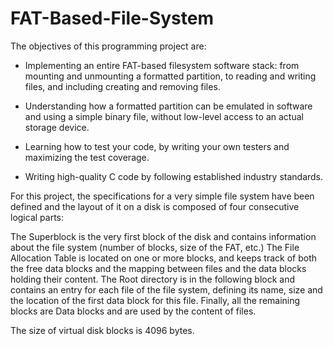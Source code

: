 # FAT-Based-File-System

The objectives of this programming project are:

- Implementing an entire FAT-based filesystem software stack: from mounting and unmounting a formatted partition, to reading and writing files, and including creating and removing files.

- Understanding how a formatted partition can be emulated in software and using a simple binary file, without low-level access to an actual storage device.

- Learning how to test your code, by writing your own testers and maximizing the test coverage.

- Writing high-quality C code by following established industry standards.

For this project, the specifications for a very simple file system have been defined and the layout of it on a disk is composed of four consecutive logical parts:

The Superblock is the very first block of the disk and contains information about the file system (number of blocks, size of the FAT, etc.)
The File Allocation Table is located on one or more blocks, and keeps track of both the free data blocks and the mapping between files and the data blocks holding their content.
The Root directory is in the following block and contains an entry for each file of the file system, defining its name, size and the location of the first data block for this file.
Finally, all the remaining blocks are Data blocks and are used by the content of files.

The size of virtual disk blocks is 4096 bytes.
